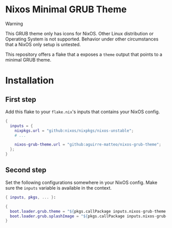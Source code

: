 # Nixos Minimal GRUB Theme

> [!WARNING]
> This GRUB theme only has icons for NixOS. Other Linux distribution or Operating System is not 
> supported. Behavior under other circumstances that a NixOS only setup is untested.

This repository offers a flake that a exposes a `theme` output that points to a minimal GRUB theme. 

# Installation

## First step

Add this flake to your `flake.nix`'s inputs that contains your NixOS config.

```flake.nix
{
  inputs = {
    nixpkgs.url = "github:nixos/nixpkgs/nixos-unstable";
    # ...

    nixos-grub-theme.url = "github:aguirre-matteo/nixos-grub-theme";
  };
}
```

## Second step

Set the following configurations somewhere in your NixOS config.
Make sure the `inputs` variable is available in the context.

```configuration.nix
{ inputs, pkgs, ... }:

{
  boot.loader.grub.theme = "${pkgs.callPackage inputs.nixos-grub-theme.theme {}}";
  boot.loader.grub.splashImage = "${pkgs.callPackage inputs.nixos-grub-theme.theme {}}/background.png";
}
```
